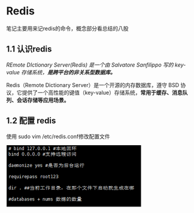 # Redis

笔记主要用来记redis的命令，概念部分看总结的八股

## 1.1 认识redis

*REmote DIctionary Server(Redis) 是一个由 Salvatore Sanfilippo 写的 key-value 存储系统，**是跨平台的非关系型数据库。***

Redis（Remote Dictionary Server）是一个开源的内存数据库，遵守 BSD 协议，它提供了一个高性能的键值（key-value）存储系统，**常用于缓存、消息队列、会话存储等应用场景。**

## 1.2 配置 redis

使用 sudo vim /etc/redis.conf修改配置文件

![1712863577700](./picture/1712863577700.png)